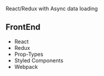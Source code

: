 React/Redux with Async data loading


## FrontEnd

* React
* Redux
* Prop-Types
* Styled Components
* Webpack
